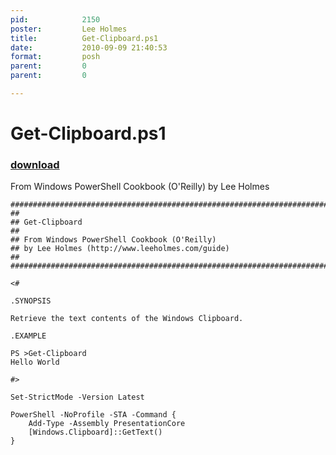 ```yaml
---
pid:            2150
poster:         Lee Holmes
title:          Get-Clipboard.ps1
date:           2010-09-09 21:40:53
format:         posh
parent:         0
parent:         0

---
```


# Get-Clipboard.ps1

### [download](2150.ps1)

From Windows PowerShell Cookbook (O'Reilly) by Lee Holmes

```posh
#############################################################################
##
## Get-Clipboard
##
## From Windows PowerShell Cookbook (O'Reilly)
## by Lee Holmes (http://www.leeholmes.com/guide)
##
##############################################################################

<#

.SYNOPSIS

Retrieve the text contents of the Windows Clipboard.

.EXAMPLE

PS >Get-Clipboard
Hello World

#>

Set-StrictMode -Version Latest

PowerShell -NoProfile -STA -Command {
    Add-Type -Assembly PresentationCore
    [Windows.Clipboard]::GetText()
}
```
